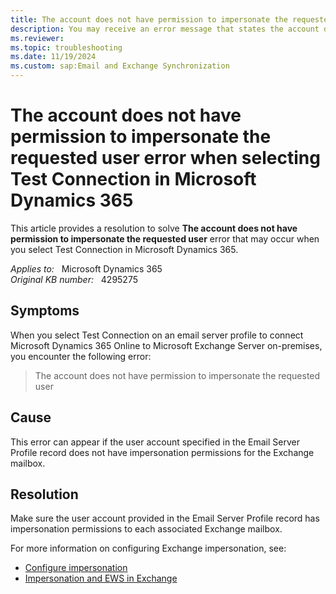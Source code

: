 ```yaml
---
title: The account does not have permission to impersonate the requested user error when selecting Test Connection
description: You may receive an error message that states the account does not have permission to impersonate the requested user. This issue occurs when you select Test Connection on an email server profile. Provides a resolution.
ms.reviewer: 
ms.topic: troubleshooting
ms.date: 11/19/2024
ms.custom: sap:Email and Exchange Synchronization
---
```

# The account does not have permission to impersonate the requested user error when selecting Test Connection in Microsoft Dynamics 365

This article provides a resolution to solve **The account does not have permission to impersonate the requested user** error that may occur when you select Test Connection in Microsoft Dynamics 365.

_Applies to:_ &nbsp; Microsoft Dynamics 365  
_Original KB number:_ &nbsp; 4295275

## Symptoms

When you select Test Connection on an email server profile to connect Microsoft Dynamics 365 Online to Microsoft Exchange Server on-premises, you encounter the following error:

> The account does not have permission to impersonate the requested user

## Cause

This error can appear if the user account specified in the Email Server Profile record does not have impersonation permissions for the Exchange mailbox.

## Resolution

Make sure the user account provided in the Email Server Profile record has impersonation permissions to each associated Exchange mailbox.

For more information on configuring Exchange impersonation, see:

- [Configure impersonation](/exchange/client-developer/exchange-web-services/how-to-configure-impersonation)
- [Impersonation and EWS in Exchange](/exchange/client-developer/exchange-web-services/impersonation-and-ews-in-exchange)
